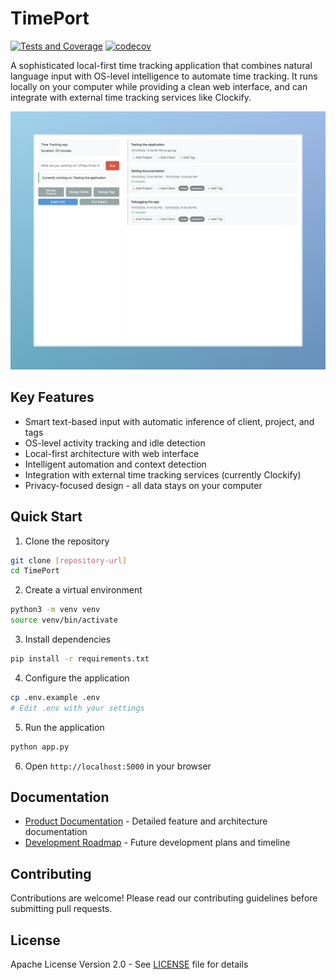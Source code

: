 # TimePort

[![Tests and Coverage](https://github.com/pasinducw/timeport/actions/workflows/test.yml/badge.svg)](https://github.com/pasinducw/timeport/actions/workflows/test.yml)
[![codecov](https://codecov.io/gh/pasinducw/timeport/branch/main/graph/badge.svg)](https://codecov.io/gh/pasinducw/timeport)

A sophisticated local-first time tracking application that combines natural language input with OS-level intelligence to automate time tracking. It runs locally on your computer while providing a clean web interface, and can integrate with external time tracking services like Clockify.

![TimePort Interface](docs/screenshots/TimePort-Interface.jpeg)

## Key Features

- Smart text-based input with automatic inference of client, project, and tags
- OS-level activity tracking and idle detection
- Local-first architecture with web interface
- Intelligent automation and context detection
- Integration with external time tracking services (currently Clockify)
- Privacy-focused design - all data stays on your computer

## Quick Start

1. Clone the repository
```bash
git clone [repository-url]
cd TimePort
```

2. Create a virtual environment
```bash
python3 -m venv venv
source venv/bin/activate
```

3. Install dependencies
```bash
pip install -r requirements.txt
```

4. Configure the application
```bash
cp .env.example .env
# Edit .env with your settings
```

5. Run the application
```bash
python app.py
```

6. Open `http://localhost:5000` in your browser

## Documentation

- [Product Documentation](docs/PRODUCT.md) - Detailed feature and architecture documentation
- [Development Roadmap](docs/ROADMAP.md) - Future development plans and timeline

## Contributing

Contributions are welcome! Please read our contributing guidelines before submitting pull requests.

## License

Apache License Version 2.0 - See [LICENSE](LICENSE) file for details
